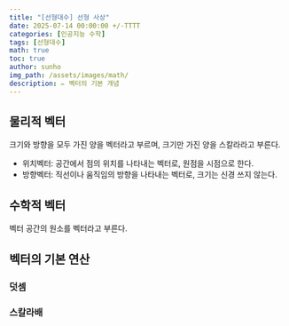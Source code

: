 ```yaml
---
title: "[선형대수] 선형 사상"
date: 2025-07-14 00:00:00 +/-TTTT
categories: [인공지능 수학]
tags: [선형대수]
math: true
toc: true
author: sunho
img_path: /assets/images/math/
description: ✏️ 벡터의 기본 개념
---
```


## 물리적 벡터

크기와 방향을 모두 가진 양을 벡터라고 부르며, 크기만 가진 양을 스칼라라고 부른다.

- 위치벡터: 공간에서 점의 위치를 나타내는 벡터로, 원점을 시점으로 한다.
- 방향벡터: 직선이나 움직임의 방향을 나타내는 벡터로, 크기는 신경 쓰지 않는다.

## 수학적 벡터

벡터 공간의 원소를 벡터라고 부른다.

## 벡터의 기본 연산

### 덧셈



### 스칼라배


